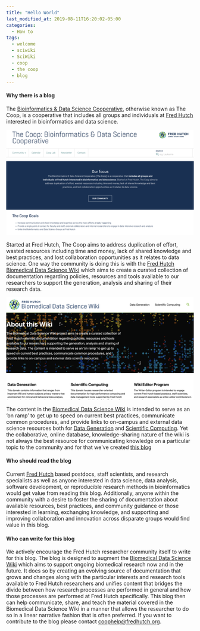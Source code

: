 ```yaml
---
title: "Hello World"
last_modified_at: 2019-08-11T16:20:02-05:00
categories:
  - How to
tags:
  - welcome
  - sciwiki
  - SciWiki 
  - coop
  - the coop
  - blog
---
```

#### Why there is a blog

The [Bioinformatics & Data Science Cooperative](https://research.fhcrc.org/coop/en.html), otherwise known as The Coop, is a cooperative that includes all groups and individuals at [Fred Hutch](https://www.fredhutch.org/en.html) interested in bioinformatics and data science. 

![Bioinformatics & Data Science Cooperative](/assets/DRAFT_2019-11-01-post-hello_world/2019-11-04-16-21-37.png)

Started at Fred Hutch, The Coop aims to address duplication of effort, wasted resources including time and money, lack of shared knowledge and best practices, and lost collaboration opportunities as it relates to data science. One way the community is doing this is with the [Fred Hutch Biomedical Data Science Wiki](https://sciwiki.fredhutch.org/) which aims to create a curated collection of documentation regarding policies, resources and tools available to our researchers to support the generation, analysis and sharing of their research data.

![Fred Hutch Biomedical Data Science Wiki](/assets/DRAFT_2019-11-01-post-hello_world/2019-11-04-16-14-36.png)

The content in the [Biomedical Data Science Wiki](https://sciwiki.fredhutch.org/) is intended to serve as an ‘on ramp’ to get up to speed on current best practices, communicate common procedures, and provide links to on-campus and external data science resources both for [Data Generation](https://sciwiki.fredhutch.org/generation/gen_index/) and  [Scientific Computing](https://sciwiki.fredhutch.org/scicomputing/comp_index/). Yet the collaborative, online database, knowledge-sharing nature of the wiki is not always the best resource for communicating knowledge on a particular topic to the community and for that we've created [this blog](https://fredhutch.github.io/coop/)  

#### Who should read the blog

Current [Fred Hutch](https://www.fredhutch.org/en.html) based postdocs, staff scientists, and research specialists as well as anyone interested in data science, data analysis, software development, or reproducible research methods in bioinformatics would get value from reading this blog. Additionally, anyone within the community with a desire to foster the sharing of documentation about available resources, best practices, and community guidance or those interested in learning, exchanging knowledge, and supporting and improving collaboration and innovation across disparate groups would find value in this blog.

#### Who can write for this blog

We actively encourage the Fred Hutch researcher community itself to write for this blog. The blog is designed to augment the [Biomedical Data Science Wiki](https://sciwiki.fredhutch.org/) which aims to support ongoing biomedical research now and in the future. It does so by creating an evolving source of documentation that grows and changes along with the particular interests and research tools available to Fred Hutch researchers and unifies content that bridges the divide between how research processes are performed in general and how those processes are performed at Fred Hutch specifically. This blog then can help communicate, share, and teach the material covered in the Biomedical Data Science Wiki in a manner that allows the researcher to do so in a linear narrative fashion that is often preferred. If you want to contribute to the blog please contact coophelp@fredhutch.org.
